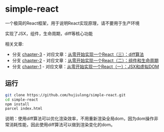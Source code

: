 # simple-react

一个极简的React框架，用于说明React实现原理，请不要用于生产环境

实现了JSX，组件，生命周期，diff等核心功能

相关文章:

* 分支 [chapter-3](https://github.com/hujiulong/simple-react/tree/chapter-3) - 对应文章：[从零开始实现一个React（三）：diff算法](https://github.com/hujiulong/blog/issues/6)
* 分支 [chapter-2](https://github.com/hujiulong/simple-react/tree/chapter-2) - 对应文章：[从零开始实现一个React（二）：组件和生命周期](https://github.com/hujiulong/blog/issues/5)
* 分支 [chapter-1](https://github.com/hujiulong/simple-react/tree/chapter-1) - 对应文章：[从零开始实现一个React（一）：JSX和虚拟DOM](https://github.com/hujiulong/blog/issues/4)

## 运行
```bash
git clone https://github.com/hujiulong/simple-react.git
cd simple-react
npm install
parcel index.html
```

说明：使用diff算法可以优化渲染效率，不用重新渲染全局dom，因为dom操作非常消耗性能，因此使用diff算法可以做到渲染变化的dom。
